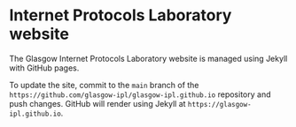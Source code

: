 # Internet Protocols Laboratory website

The Glasgow Internet Protocols Laboratory website is
managed using Jekyll with GitHub pages.

To update the site, commit to the `main` branch of the 
`https://github.com/glasgow-ipl/glasgow-ipl.github.io`
repository and push changes. GitHub will render using
Jekyll at `https://glasgow-ipl.github.io`.

